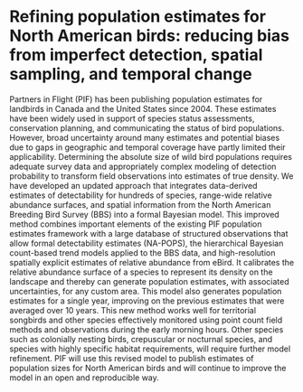 # Refining population estimates for North American birds: reducing bias from imperfect detection, spatial sampling, and temporal change

Partners in Flight (PIF) has been publishing population estimates for landbirds in Canada and the United States since 2004. These estimates have been widely used in support of species status assessments, conservation planning, and communicating the status of bird populations. However, broad uncertainty around many estimates and potential biases due to gaps in geographic and temporal coverage have partly limited their applicability. Determining the absolute size of wild bird populations requires adequate survey data and appropriately complex modeling of detection probability to transform field observations into estimates of true density. We have developed an updated approach that integrates data-derived estimates of detectability for hundreds of species, range-wide relative abundance surfaces, and spatial information from the North American Breeding Bird Survey (BBS) into a formal Bayesian model. This improved method combines important elements of the existing PIF population estimates framework with a large database of structured observations that allow formal detectability estimates (NA-POPS), the hierarchical Bayesian count-based trend models applied to the BBS data, and high-resolution spatially explicit estimates of relative abundance from eBird. It calibrates the relative abundance surface of a species to represent its density on the landscape and thereby can generate population estimates, with associated uncertainties, for any custom area. This model also generates population estimates for a single year, improving on the previous estimates that were averaged over 10 years. This new method works well for territorial songbirds and other species effectively monitored using point count field methods and observations during the early morning hours. Other species such as colonially nesting birds, crepuscular or nocturnal species, and species with highly specific habitat requirements, will require further model refinement. PIF will use this revised model to publish estimates of population sizes for North American birds and will continue to improve the model in an open and reproducible way. 
